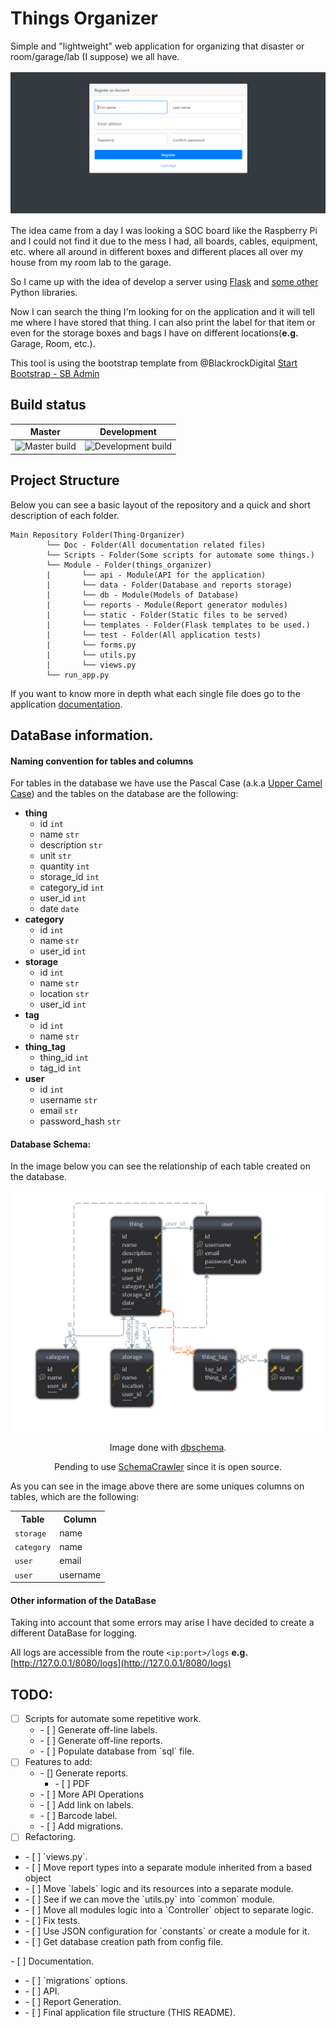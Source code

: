 # Things Organizer

Simple and "lightweight" web application for organizing that disaster or room/garage/lab
(I suppose) we all have.

<div style="text-align:center">
  <img src="documentation/img/animation.gif" />
</div>

The idea came from a day I was looking a SOC board like the Raspberry Pi and I could not find it
due to the mess I had, all boards, cables, equipment, etc. where all around in different boxes and
different places all over my house from my room lab to the garage.


So I came up with the idea of develop a server using [Flask](http://flask.pocoo.org/) and
[some other](/requirements.txt) Python libraries.


Now I can search the thing I'm looking for on the application and it will tell me where I have
stored that thing. I can also print the label for that item or even for the storage boxes and bags
I have on different locations(**e.g.** Garage, Room, etc.).

This tool is using the bootstrap template from @BlackrockDigital
[Start Bootstrap - SB Admin](https://github.com/BlackrockDigital/startbootstrap-sb-admin)

## Build status
|Master|Development|
|---|---|
|![Master build](https://travis-ci.com/yeyeto2788/Things-Organizer.svg?branch=master)|![Development build](https://travis-ci.com/yeyeto2788/Things-Organizer.svg?branch=development)|

## Project Structure

Below you can see a basic layout of the repository and a quick and short description of each folder.

```
Main Repository Folder(Thing-Organizer)
        └── Doc - Folder(All documentation related files)
        └── Scripts - Folder(Some scripts for automate some things.)
        └── Module - Folder(things_organizer)
        |       └── api - Module(API for the application)
        |       └── data - Folder(Database and reports storage)
        |       └── db - Module(Models of Database)
        |       └── reports - Module(Report generator modules)
        |       └── static - Folder(Static files to be served)
        |       └── templates - Folder(Flask templates to be used.)
        |       └── test - Folder(All application tests)
        |       └── forms.py
        |       └── utils.py
        |       └── views.py
        └── run_app.py
```

If you want to know more in depth what each single file does go to the
application [documentation](documentation/project_documentation/things_organizer).

## DataBase information.

#### Naming convention for tables and columns

For tables in the database we have use the Pascal Case
(a.k.a [Upper Camel Case](https://en.wikipedia.org/wiki/Camel_case)) and the tables on the database
are the following:

* **thing**
    * id `int`
    * name `str`
    * description `str`
    * unit `str`
    * quantity `int`
    * storage_id `int`
    * category_id `int`
    * user_id `int`
    * date `date`
* **category**
    * id `int`
    * name `str`
    * user_id `int`
* **storage**
    * id  `int`
    * name `str`
    * location `str`
    * user_id `int`
* **tag**
    * id `int`
    * name `str`
* **thing_tag**
    * thing_id `int`
    * tag_id `int`
* **user**
    * id `int`
    * username `str`
    * email `str`
    * password_hash `str`

#### Database Schema:

In the image below you can see the relationship of each table created on the database.

<p align="center"><img src="documentation/img/sql_diagram.png" alt="SQL schema Diagram"  width="500"/></p>
<p align="center">Image done with <a href="https://www.dbschema.com/download.html">dbschema</a>.</p>
<p align="center">Pending to use <a href="https://github.com/schemacrawler/SchemaCrawler">SchemaCrawler</a> since it is open source.</p>

As you can see in the image above there are some uniques columns on tables, which are the following:

<center>
  <table>
    <tr>
      <th>Table</th>
      <th>Column</th>
    </tr>
    <tr>
      <td><code>storage</code></td>
      <td>name</td>
    </tr>
    <tr>
      <td><code>category</code></td>
      <td>name</td>
    </tr>
    <tr>
      <td><code>user</code></td>
      <td>email</td>
    </tr>
    <tr>
      <td><code>user</code></td>
      <td>username</td>
    </tr>
  </table>
</center>

#### Other information of the DataBase

Taking into account that some errors may arise I have decided to create a
different DataBase for logging.

All logs are accessible from the route `<ip:port>/logs`
**e.g.** [http://127.0.0.1/8080/logs](http://127.0.0.1/8080/logs)

## TODO:
 - [ ] Scripts for automate some repetitive work.
   <ul>
     <li> - [ ] Generate off-line labels.</li>
     <li> - [ ] Generate off-line reports.</li>
     <li> - [ ] Populate database from `sql` file.</li>
   </ul>
 - [ ] Features to add:
   <ul>
     <li> - [] Generate reports.
       <ul>
         <li> - [ ] PDF</li>
       </ul>
     </li>
     <li> - [ ] More API Operations</li>
     <li> - [ ] Add link on labels.</li>
     <li> - [ ] Barcode label.</li>
     <li> - [ ] Add migrations.</li>
   </ul>
 - [ ] Refactoring.
  <ul>
    <li> - [ ] `views.py`.</li>
    <li> - [ ] Move report types into a separate module inherited from a based object</li>
    <li> - [ ] Move `labels` logic and its resources into a separate module.</li>
    <li> - [ ] See if we can move the `utils.py` into `common` module.</li>
    <li> - [ ] Move all modules logic into a `Controller` object to separate logic.</li>
    <li> - [ ] Fix tests.</li>
    <li> - [ ] Use JSON configuration for `constants` or create a module for it.</li>
    <li> - [ ] Get database creation path from config file.</li>
  </ul>
 - [ ] Documentation.
  <ul>
    <li> - [ ] `migrations` options.</li>
    <li> - [ ] API.</li>
    <li> - [ ] Report Generation.</li>
    <li> - [ ] Final application file structure (THIS README).</li>
  </ul>
